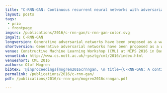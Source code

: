```yaml
---
title: "C-RNN-GAN: Continuous recurrent neural networks with adversarial training"
layout: posts
tags:
 - prio
 - frontpage
imgsrc: /publications/2016/c-rnn-gan/c-rnn-gan-color.svg
imgalt: C-RNN-GAN
longversion: Generative adversarial networks have been proposed as a way of efficiently training deep generative neural networks. We propose a generative adversarial model that works on continuous sequential data, and apply it by training it on a collection of classical music. We conclude that it generates music that sounds better and better as the model is trained, report statistics on generated music, and let the reader judge the quality by downloading the generated songs.</p><h2>Generated music samples</h2><p><a href="http://mogren.one/files/c-rnn-gan-sample11.mp3">sample11.mp3</a></br><a href="http://mogren.one/files/c-rnn-gan-sample.mp3">sample09.mp3</a></br></p><p>More samples of generated music can be downloaded from <a href="https://github.com/olofmogren/c-rnn-gan-samples/">https://github.com/olofmogren/c-rnn-gan-samples/</a>.</p><h2>Source code</h2><p>The source code used for the experiments can be downloaded from <a href="https://github.com/olofmogren/c-rnn-gan/">https://github.com/olofmogren/c-rnn-gan/</a>.
shortversion: Generative adversarial networks have been proposed as a way of efficiently training deep generative neural networks. We propose a generative adversarial model that works on continuous sequential data, and apply it by training it on a collection of classical music. We conclude that it generates music that sounds better and better as the model is trained, report statistics on generated music, and let the reader judge the quality by downloading the generated songs.
venue: Constructive Machine Learning Workshop (CML) at NIPS 2016 in Barcelona, Spain, December 10.
venuelink: http://www.cs.nott.ac.uk/~psztg/cml/2016/index.html
venueshort: CML 2016
authors: Olof Mogren
bibtex: '@inproceedings{mogren2016crnngan, \n title={C-RNN-GAN: A continuous recurrent neural network with adversarial training}, \n author={Olof Mogren}, \n booktitle={Constructive Machine Learning Workshop (CML) at NIPS 2016}, \n pages={1}, \n year={2016}}'
permalink: /publications/2016/c-rnn-gan/
pdf: /publications/2016/c-rnn-gan/mogren2016crnngan.pdf

---
```

